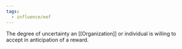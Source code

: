 ```yaml
---
tags:
  - influence/eef
---
```

The degree of uncertainty an [[Organization]] or individual is willing to accept in anticipation of a reward.